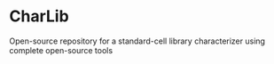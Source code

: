 # CharLib
Open-source repository for a standard-cell library characterizer using complete open-source tools
